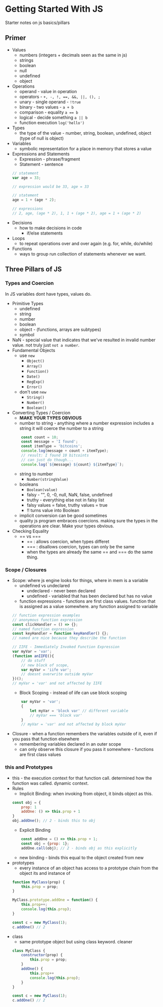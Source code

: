 # Getting Started With JS
Starter notes on js basics/pillars

## Primer
* Values
    * numbers (integers + decimals seen as the same in js)
    * strings
    * boolean
    * null
    * undefined
    * object
* Operations
    * operand - value in operation
    * operators - `+, -, !, ==, &&, ||, (), ;`
    * unary - single operand - `!true`
    * binary - two values - `a + b`
    * comparison - equality `a == b`
    * logical - decide something `a || b`
    * function execution `log('hello')`
* Types
    * the type of the value - number, string, boolean, undefined, object (type of null is object)
* Variables
    * symbolic representation for a place in memory that stores a value
* Expressions and Statements
    * Expression - phrase/fragment
    * Statement - sentence
    ```js
    // statement
    var age = 33;

    // expression would be 33, age = 33

    // statement
    age = 1 + (age * 2);

    // expressions
    // 2, age, (age * 2), 1, 1 + (age * 2), age = 1 + (age * 2)
    ```
* Decisions
    * how to make decisions in code
        * if/else statements
* Loops
    * to repeat operations over and over again (e.g. for, while, do/while)
* Functions
    * ways to group run collection of statements whenever we want.

## Three Pillars of JS

### Types and Coercion
In JS variables dont have types, values do.
* Primitive Types
    * undefined
    * string
    * number
    * boolean
    * object - (functions, arrays are subtypes)
    * symbol
* NaN - special value that indicates that we've resulted in invalid number value. not truly just `not a number`. 
* Fundamental Objects
    * use `new`
        * `Object()`
        * `Array()`
        * `Function()`
        * `Date()`
        * `RegExp()`
        * `Error()`
    * don't use `new`
        * `String()`
        * `Number()`
        * `Boolean()`
* Converting Types / Coercion
    * **MAKE YOUR TYPES OBVIOUS**
    * number to string - anything where a number expression includes a string it will coerce the number to a string
    ```js
        const count = 10;
        const message = 'I found';
        const itemType = 'bitcoins';
        console.log(message + count + itemType);
        // result: I found 10 bitcoints
        // can just do though...
        console.log(`${message} ${count} ${itemType}`);
    ```
    * string to number
        * `Number(stringValue)`
    * booleans
        * `Boolean(value)`
        * falsy - "", 0, -0, null, NaN, false, undefined
        * truthy - everything else not in falsy list
        * falsy values = false, truthy values = true
        * !! turns value into Boolean
    * implicit conversion can be good sometimes
    * quality js program embraces coercions. making sure the types in the operations are clear. Make your types obvious.
* Checking Equality
    * == vs ===
        * == : allows coercion, when types differet
        * === : disallows coercion, types can only be the same
        * when the types are already the same == and === do the same thing.

### Scope / Closures
* Scope: where js engine looks for things, where in mem is a variable
    * undefined vs undeclared
        * undeclared - never been declared
        * undefined - variabled that has been declared but has no value
    * function expressions - functions are first class values. function that is assigned as a value somewhere. any function assigned to variable
    ```js
    // function expression examples
    // anonymous function expression
    const clickHandler = () => {};
    // named function expression
    const keyHandler = function keyHandler() {};
    // named are nice because they describe the function

    // IIFE - Immediately Invoked Function Expression
    var myVar = 'var';
    (function anIIFE(){
        // do stuff
        // new block of scope, 
        var myVar = 'iife var';
        // doesnt overwrite outside myVar
    })();
    // myVar = 'var' and not affected by IIFE
    ```
    * Block Scoping - instead of iife can use block scoping
    ```js
        var myVar = 'var';
        {
            let myVar = 'block var' // different variable
            // myVar === 'block var'
        }
        // myVar = 'var' and not affected by block myVar
    ```
* Closure - when a function remembers the variables outside of it, even if you pass that function elsewhere
    * remembering variables declared in an outer scope
    * can only observe this closure if you pass it somewhere - functions are first class values

### this and Prototypes
* this - the execution context for that function call. determined how the function was called. dynamic context.
* Rules
    * Implicit Binding: when invoking from object, it binds object as this.
    ```js
    const obj = {
        prop: 1
        addOne: () => this.prop + 1
    }
    obj.addOne(); // 2 - binds this to obj 
    ```
    * Explicit Binding
    ```js
        const addOne = () => this.prop + 1;
        const obj = {prop: 1};
        addOne.call(obj); // 2 - binds obj as this explicitly
    ```
    * new binding - binds this equal to the object created from new
* prototypes
    * every instance of an object has access to a prototype chain from the object its and instance of
    ```js
    function MyClass(prop) {
        this.prop = prop;
    }

    MyClass.prototype.addOne = function() {
        this.prop++;
        console.log(this.prop);
    }

    const c = new MyClass(1);
    c.addOne() // 2
    ```
* class
    * same prototype object but using class keyword. cleaner
    ```js
    class MyClass {
        constructor(prop) {
            this.prop = prop;
        }
        addOne() {
            this.prop++
            console.log(this.prop);
        }
    }

    const c = new MyClass(1);
    c.addOne() // 2
    ```
